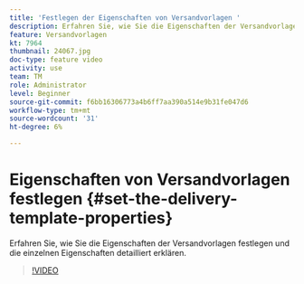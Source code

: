 ```yaml
---
title: 'Festlegen der Eigenschaften von Versandvorlagen '
description: Erfahren Sie, wie Sie die Eigenschaften der Versandvorlagen konfigurieren.
feature: Versandvorlagen
kt: 7964
thumbnail: 24067.jpg
doc-type: feature video
activity: use
team: TM
role: Administrator
level: Beginner
source-git-commit: f6bb16306773a4b6ff7aa390a514e9b31fe047d6
workflow-type: tm+mt
source-wordcount: '31'
ht-degree: 6%

---
```



# Eigenschaften von Versandvorlagen festlegen {#set-the-delivery-template-properties}

Erfahren Sie, wie Sie die Eigenschaften der Versandvorlagen festlegen und die einzelnen Eigenschaften detailliert erklären.

>[!VIDEO](https://video.tv.adobe.com/v/24067?quality=12)
